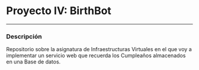 # Proyecto IV: BirthBot
---
### Descripción
Repositorio sobre la asignatura de Infraestructuras Virtuales en el que voy a implementar un servicio web que recuerda los Cumpleaños almacenados en una Base de datos.


